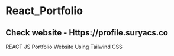 # React_Portfolio 
## Check website - Https://profile.suryacs.co
REACT JS Portfolio Website Using Tailwind CSS

